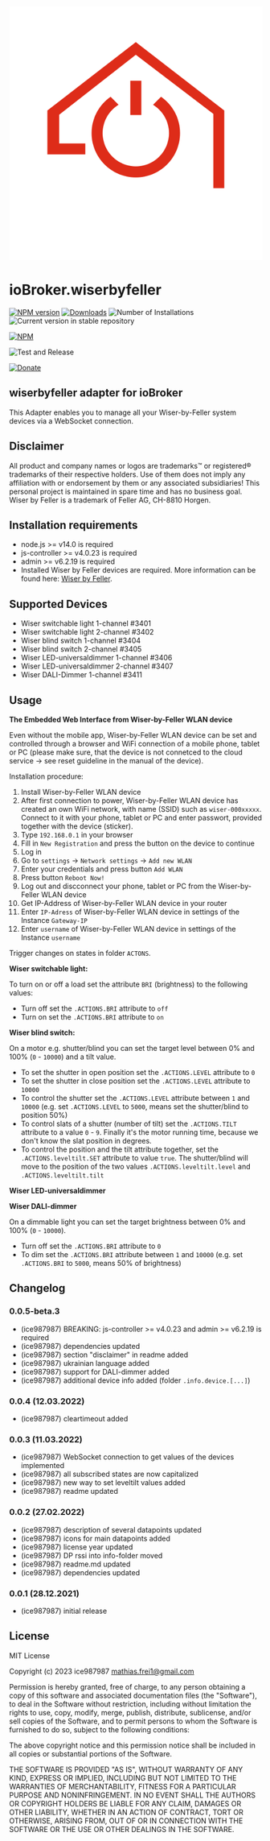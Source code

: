 ![Logo](admin/wiserbyfeller.svg)

# ioBroker.wiserbyfeller

[![NPM version](https://img.shields.io/npm/v/iobroker.wiserbyfeller.svg)](https://www.npmjs.com/package/iobroker.wiserbyfeller)
[![Downloads](https://img.shields.io/npm/dm/iobroker.wiserbyfeller.svg)](https://www.npmjs.com/package/iobroker.wiserbyfeller)
![Number of Installations](https://iobroker.live/badges/wiserbyfeller-installed.svg)
![Current version in stable repository](https://img.shields.io/badge/stable-not%20published-%23264777)

<!-- ![Current version in stable repository](https://iobroker.live/badges/wiserbyfeller-stable.svg) -->
<!-- [![Dependency Status](https://img.shields.io/david/ice987987/iobroker.wiserbyfeller.svg)](https://david-dm.org/ice987987/iobroker.wiserbyfeller) -->

[![NPM](https://nodei.co/npm/iobroker.wiserbyfeller.png?downloads=true)](https://nodei.co/npm/iobroker.wiserbyfeller/)

![Test and Release](https://github.com/ice987987/ioBroker.wiserbyfeller/workflows/Test%20and%20Release/badge.svg)

[![Donate](https://img.shields.io/badge/donate-paypal-blue?style=flat)](https://paypal.me/ice987987)

## wiserbyfeller adapter for ioBroker

This Adapter enables you to manage all your Wiser-by-Feller system devices via a WebSocket connection.

## Disclaimer

All product and company names or logos are trademarks™ or registered® trademarks of their respective holders. Use of them does not imply any affiliation with or endorsement by them or any associated subsidiaries! This personal project is maintained in spare time and has no business goal. Wiser by Feller is a trademark of Feller AG, CH-8810 Horgen.

## Installation requirements

-   node.js >= v14.0 is required
-   js-controller >= v4.0.23 is required
-   admin >= v6.2.19 is required
-   Installed Wiser by Feller devices are required. More information can be found here: [Wiser by Feller](https://wiser.feller.ch/de/professionals).

## Supported Devices

-   Wiser switchable light 1-channel #3401
-   Wiser switchable light 2-channel #3402
-   Wiser blind switch 1-channel #3404
-   Wiser blind switch 2-channel #3405
-   Wiser LED-universaldimmer 1-channel #3406
-   Wiser LED-universaldimmer 2-channel #3407
-   Wiser DALI-Dimmer 1-channel #3411

## Usage

**The Embedded Web Interface from Wiser-by-Feller WLAN device**

Еven without the mobile app, Wiser-by-Feller WLAN device can be set and controlled through a browser and WiFi connection of a mobile phone, tablet or PC (please make sure, that the device is not connetced to the cloud service -> see reset guideline in the manual of the device).

Installation procedure:

1. Install Wiser-by-Feller WLAN device
2. After first connection to power, Wiser-by-Feller WLAN device has created an own WiFi network, with name (SSID) such as `wiser-000xxxxx`. Connect to it with your phone, tablet or PC and enter passwort, provided together with the device (sticker).
3. Type `192.168.0.1` in your browser
4. Fill in `New Registration` and press the button on the device to continue
5. Log in
6. Go to `settings` -> `Network settings` -> `Add new WLAN`
7. Enter your credentials and press button `Add WLAN`
8. Press button `Reboot Now!`
9. Log out and discconnect your phone, tablet or PC from the Wiser-by-Feller WLAN device
10. Get IP-Address of Wiser-by-Feller WLAN device in your router
11. Enter `IP-Adress` of Wiser-by-Feller WLAN device in settings of the Instance `Gateway-IP`
12. Enter `username` of Wiser-by-Feller WLAN device in settings of the Instance `username`

Trigger changes on states in folder `ACTONS`.

**Wiser switchable light:**

To turn on or off a load set the attribute `BRI` (brightness) to the following values:

-   Turn off set the `.ACTIONS.BRI` attribute to `off`
-   Turn on set the `.ACTIONS.BRI` attribute to `on`

**Wiser blind switch:**

On a motor e.g. shutter/blind you can set the target level between 0% and 100% (`0` - `10000`) and a tilt value.

-   To set the shutter in open position set the `.ACTIONS.LEVEL` attribute to `0`
-   To set the shutter in close position set the `.ACTIONS.LEVEL` attribute to `10000`
-   To control the shutter set the `.ACTIONS.LEVEL` attribute between `1` and `10000` (e.g. set `.ACTIONS.LEVEL` to `5000`, means set the shutter/blind to position 50%)
-   To control slats of a shutter (number of tilt) set the `.ACTIONS.TILT` attribute to a value `0` - `9`. Finally it's the motor running time, because we don't know the slat position in degrees.
-   To control the position and the tilt attribute together, set the `.ACTIONS.leveltilt.SET` attribute to value `true`. The shutter/blind will move to the position of the two values `.ACTIONS.leveltilt.level` and `.ACTIONS.leveltilt.tilt`

**Wiser LED-universaldimmer**

**Wiser DALI-dimmer**

On a dimmable light you can set the target brightness between 0% and 100% (`0` - `10000`).

-   Turn off set the `.ACTIONS.BRI` attribute to `0`
-   To dim set the `.ACTIONS.BRI` attribute between `1` and `10000` (e.g. set `.ACTIONS.BRI` to `5000`, means 50% of brightness)

## Changelog

<!-- ### __WORK IN PROGRESS__ -->

### 0.0.5-beta.3

-   (ice987987) BREAKING: js-controller >= v4.0.23 and admin >= v6.2.19 is required
-   (ice987987) dependencies updated
-   (ice987987) section "disclaimer" in readme added
-   (ice987987) ukrainian language added
-   (ice987987) support for DALI-dimmer added
-   (ice987987) additional device info added (folder `.info.device.[...]`)

### 0.0.4 (12.03.2022)

-   (ice987987) cleartimeout added

### 0.0.3 (11.03.2022)

-   (ice987987) WebSocket connection to get values of the devices implemented
-   (ice987987) all subscribed states are now capitalized
-   (ice987987) new way to set leveltilt values added
-   (ice987987) readme updated

### 0.0.2 (27.02.2022)

-   (ice987987) description of several datapoints updated
-   (ice987987) icons for main datapoints added
-   (ice987987) license year updated
-   (ice987987) DP rssi into info-folder moved
-   (ice987987) readme.md updated
-   (ice987987) dependencies updated

### 0.0.1 (28.12.2021)

-   (ice987987) initial release

## License

MIT License

Copyright (c) 2023 ice987987 <mathias.frei1@gmail.com>

Permission is hereby granted, free of charge, to any person obtaining a copy
of this software and associated documentation files (the "Software"), to deal
in the Software without restriction, including without limitation the rights
to use, copy, modify, merge, publish, distribute, sublicense, and/or sell
copies of the Software, and to permit persons to whom the Software is
furnished to do so, subject to the following conditions:

The above copyright notice and this permission notice shall be included in all
copies or substantial portions of the Software.

THE SOFTWARE IS PROVIDED "AS IS", WITHOUT WARRANTY OF ANY KIND, EXPRESS OR
IMPLIED, INCLUDING BUT NOT LIMITED TO THE WARRANTIES OF MERCHANTABILITY,
FITNESS FOR A PARTICULAR PURPOSE AND NONINFRINGEMENT. IN NO EVENT SHALL THE
AUTHORS OR COPYRIGHT HOLDERS BE LIABLE FOR ANY CLAIM, DAMAGES OR OTHER
LIABILITY, WHETHER IN AN ACTION OF CONTRACT, TORT OR OTHERWISE, ARISING FROM,
OUT OF OR IN CONNECTION WITH THE SOFTWARE OR THE USE OR OTHER DEALINGS IN THE
SOFTWARE.
